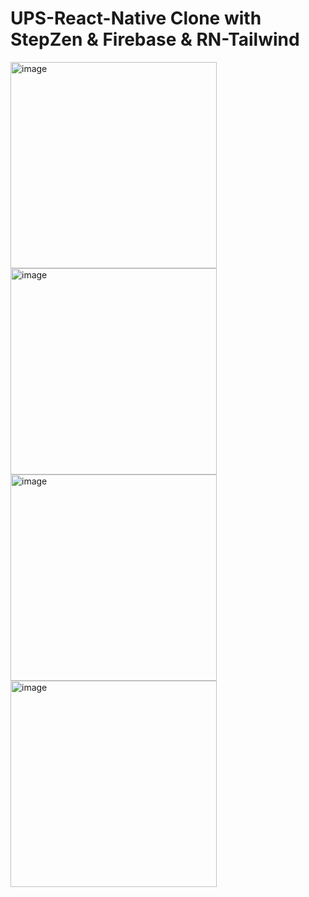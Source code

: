 # UPS-React-Native Clone with StepZen & Firebase & RN-Tailwind

<img width="330" alt="image" src="https://user-images.githubusercontent.com/60651308/189526393-fa75e14b-fe60-4069-90bd-c54191b4c36e.png">

<img width="330" alt="image" src="https://user-images.githubusercontent.com/60651308/189526398-c17607b8-8cbe-4d83-9c6d-0279b9131ecc.png">

<img width="330" alt="image" src="https://user-images.githubusercontent.com/60651308/189526403-aa921ec2-5f45-49c3-9894-aa507255d4d1.png">

<img width="330" alt="image" src="https://user-images.githubusercontent.com/60651308/189526406-714cd013-0a82-4902-8b73-b07105e74d24.png">


